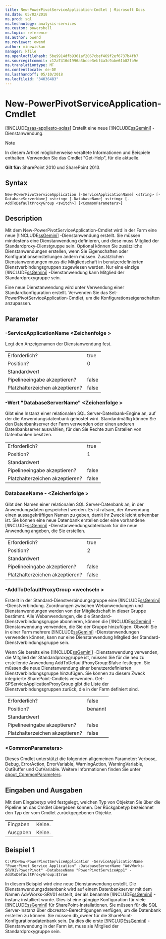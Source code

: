 ```yaml
---
title: New-PowerPivotServiceApplication-Cmdlet | Microsoft Docs
ms.date: 05/02/2018
ms.prod: sql
ms.technology: analysis-services
ms.custom: powershell
ms.topic: reference
ms.author: owend
ms.reviewer: owend
author: minewiskan
manager: kfile
ms.openlocfilehash: 5be9914dfb9361af2067cbef469f2ef6737b4fb7
ms.sourcegitcommit: c12a7416d1996a3bcce3ebf4a3c9abe61b02fb9e
ms.translationtype: MT
ms.contentlocale: de-DE
ms.lasthandoff: 05/10/2018
ms.locfileid: "34036483"
---
```

# <a name="new-powerpivotserviceapplication-cmdlet"></a>New-PowerPivotServiceApplication-Cmdlet
[!INCLUDE[ssas-appliesto-sqlas](../../includes/ssas-appliesto-sqlas.md)]
  Erstellt eine neue [!INCLUDE[ssGemini](../../includes/ssgemini-md.md)] -Dienstanwendung.  

>[!NOTE] 
>In diesem Artikel möglicherweise veraltete Informationen und Beispiele enthalten. Verwenden Sie das Cmdlet "Get-Help", für die aktuelle.
  
 **Gilt für:** SharePoint 2010 und SharePoint 2013.  
  
## <a name="syntax"></a>Syntax  
  
```  
New-PowerPivotServiceApplication [-ServiceApplicationName] <string> [-DatabaseServerName] <string> [-DatabaseName] <string> [-AddToDefaultProxyGroup <switch>] [<CommonParameters>]  
```  
  
## <a name="description"></a>Description  
 Mit dem New-PowerPivotServiceApplication-Cmdlet wird in der Farm eine neue [!INCLUDE[ssGemini](../../includes/ssgemini-md.md)] -Dienstanwendung erstellt. Sie müssen mindestens eine Dienstanwendung definieren, und diese muss Mitglied der Standardproxy-Dienstgruppe sein. Optional können Sie zusätzliche Dienstanwendungen erstellen, wenn Sie Eigenschaften oder Konfigurationseinstellungen ändern müssen. Zusätzlichen Dienstanwendungen muss die Mitgliedschaft in benutzerdefinierten Dienstverbindungsgruppen zugewiesen werden. Nur eine einzige [!INCLUDE[ssGemini](../../includes/ssgemini-md.md)] -Dienstanwendung kann Mitglied der Standardproxygruppe sein.  
  
 Eine neue Dienstanwendung wird unter Verwendung einer Standardkonfiguration erstellt. Verwenden Sie das Set-PowerPivotServiceApplication-Cmdlet, um die Konfigurationseigenschaften anzupassen.  
  
## <a name="parameters"></a>Parameter  
  
### <a name="-serviceapplicationname-string"></a>-ServiceApplicationName \<Zeichenfolge >  
 Legt den Anzeigenamen der Dienstanwendung fest.  
  
|||  
|-|-|  
|Erforderlich?|true|  
|Position?|0|  
|Standardwert||  
|Pipelineeingabe akzeptieren?|false|  
|Platzhalterzeichen akzeptieren?|false|  
  
### <a name="-databaseservername-string"></a>-Wert "DatabaseServerName" \<Zeichenfolge >  
 Gibt eine Instanz einer relationalen SQL Server-Datenbank-Engine an, auf der die Anwendungsdatenbank gehostet wird. Standardmäßig können Sie den Datenbankserver der Farm verwenden oder einen anderen Datenbankserver auswählen, für den Sie Rechte zum Erstellen von Datenbanken besitzen.  
  
|||  
|-|-|  
|Erforderlich?|true|  
|Position?|1|  
|Standardwert||  
|Pipelineeingabe akzeptieren?|false|  
|Platzhalterzeichen akzeptieren?|false|  
  
### <a name="-databasename-string"></a>DatabaseName - \<Zeichenfolge >  
 Gibt den Namen einer relationalen SQL Server-Datenbank an, in der Anwendungsdaten gespeichert werden. Es ist ratsam, der Anwendung einen aussagekräftigen Namen zu geben, damit ihr Zweck leicht erkennbar ist. Sie können eine neue Datenbank erstellen oder eine vorhandene [!INCLUDE[ssGemini](../../includes/ssgemini-md.md)] -Dienstanwendungsdatenbank für die neue Anwendung angeben, die Sie erstellen.  
  
|||  
|-|-|  
|Erforderlich?|true|  
|Position?|2|  
|Standardwert||  
|Pipelineeingabe akzeptieren?|false|  
|Platzhalterzeichen akzeptieren?|false|  
  
### <a name="-addtodefaultproxygroup-switch"></a>-AddToDefaultProxyGroup \<wechseln >  
 Erstellt in der Standard-Dienstverbindungsgruppe eine [!INCLUDE[ssGemini](../../includes/ssgemini-md.md)] -Dienstverbindung. Zuordnungen zwischen Webanwendungen und Dienstanwendungen werden von der Mitgliedschaft in dieser Gruppe bestimmt. Alle Webanwendungen, die die Standard-Dienstverbindungsgruppe abonnieren, können die [!INCLUDE[ssGemini](../../includes/ssgemini-md.md)] -Dienstanwendung verwenden, die Sie der Gruppe hinzufügen. Obwohl Sie in einer Farm mehrere [!INCLUDE[ssGemini](../../includes/ssgemini-md.md)] -Dienstanwendungen verwenden können, kann nur eine Dienstanwendung Mitglied der Standard-Dienstverbindungsgruppe sein.  
  
 Wenn Sie bereits eine [!INCLUDE[ssGemini](../../includes/ssgemini-md.md)] -Dienstanwendung verwenden, die Mitglied der Standardproxygruppe ist, müssen Sie für die neu zu erstellende Anwendung AddToDefaultProxyGroup:$false festlegen. Sie müssen die neue Dienstanwendung einer benutzerdefinierten Dienstverbindungsgruppe hinzufügen.  Sie können zu diesem Zweck integrierte SharePoint-Cmdlets verwenden.  Get-SPServiceApplicationProxyGroup gibt die Liste der Dienstverbindungsgruppen zurück, die in der Farm definiert sind.  
  
|||  
|-|-|  
|Erforderlich?|false|  
|Position?|benannt|  
|Standardwert||  
|Pipelineeingabe akzeptieren?|false|  
|Platzhalterzeichen akzeptieren?|false|  
  
### <a name="commonparameters"></a>\<CommonParameters>  
 Dieses Cmdlet unterstützt die folgenden allgemeinen Parameter: Verbose, Debug, ErrorAction, ErrorVariable, WarningAction, WarningVariable, OutBuffer und OutVariable. Weitere Informationen finden Sie unter [about_CommonParameters](http://go.microsoft.com/fwlink/?linkID=227825).  
  
## <a name="inputs-and-outputs"></a>Eingaben und Ausgaben  
 Mit dem Eingabetyp wird festgelegt, welchen Typ von Objekten Sie über die Pipeline an das Cmdlet übergeben können. Der Rückgabetyp bezeichnet den Typ der vom Cmdlet zurückgegebenen Objekte.  
  
|||  
|-|-|  
|Eingaben|Keine.|  
|Ausgaben|Keine.|  
  
## <a name="example-1"></a>Beispiel 1  
  
```  
C:\PS>New-PowerPivotServiceApplication -ServiceApplicationName "PowerPivot Service Application" -DatabaseServerName "AdvWorks-SRV01\PowerPivot" -DatabaseName "PowerPivotServiceApp1" -AddtoDefaultProxyGroup:$true  
```  
  
 In diesem Beispiel wird eine neue Dienstanwendung erstellt. Die Dienstanwendungsdatenbank wird auf einem Datenbankserver mit dem Namen AdvWorks-SRV01 erstellt, der als benannte [!INCLUDE[ssGemini](../../includes/ssgemini-md.md)] -Instanz installiert wurde. Dies ist eine gängige Konfiguration für viele [!INCLUDE[ssGemini](../../includes/ssgemini-md.md)] für SharePoint-Installationen. Sie müssen für die SQL Server-Instanz über dbcreator-Berechtigungen verfügen, um die Datenbank erstellen zu können. Sie müssen db_owner für die SharePoint-Konfigurationsdatenbank sein. Da dies die erste [!INCLUDE[ssGemini](../../includes/ssgemini-md.md)] -Dienstanwendung in der Farm ist, muss sie Mitglied der Standardproxygruppe sein.  
  
  
